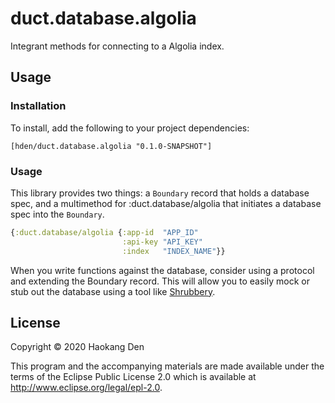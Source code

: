 # duct.database.algolia

Integrant methods for connecting to a Algolia index.

## Usage

### Installation

To install, add the following to your project dependencies:

`[hden/duct.database.algolia "0.1.0-SNAPSHOT"]`

### Usage

This library provides two things: a `Boundary` record that holds a database spec, and a multimethod for :duct.database/algolia that initiates a database spec into the `Boundary`.

```clojure
{:duct.database/algolia {:app-id  "APP_ID"
                         :api-key "API_KEY"
                         :index   "INDEX_NAME"}}
```

When you write functions against the database, consider using a protocol and extending the Boundary record. This will allow you to easily mock or stub out the database using a tool like [Shrubbery](https://github.com/bguthrie/shrubbery).

## License

Copyright © 2020 Haokang Den

This program and the accompanying materials are made available under the
terms of the Eclipse Public License 2.0 which is available at
http://www.eclipse.org/legal/epl-2.0.
